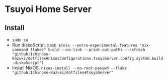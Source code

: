 # Tsuyoi Home Server

## Install
- `sudo su`
- Run diskoScript.
    `bash $(nix --extra-experimental-features "nix-command flakes" build --no-link --print-out-paths --refresh "github:Ichinose-Kazuki/dotfiles#nixosConfigurations.tsuyoServer.config.system.build.diskoScript")`
- Install NixOS.
    `nixos-install --no-root-passwd --flake "github:Ichinose-Kazuki/dotfiles#tsuyoServer"`
